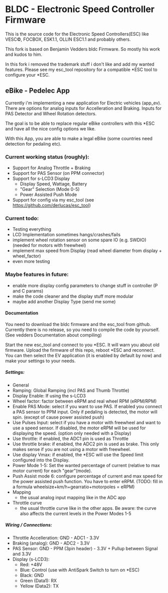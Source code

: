 # BLDC - Electronic Speed Controller Firmware

This is the source code for the Electronic Speed Controllers(ESC) like
VESC&copy;, FOCBOX, ESK1.1, OLLIN ESC1.1 and probably others.

This fork is based on Benjamin Vedders bldc Firmware. So mostly his work and
kudos to him.


In this fork i removed the trademark stuff i don't like and add my wanted
features. Please see my esc_tool repository for a compatible \*ESC tool to
configure your \*ESC.


## eBike - Pedelec App

Currently i'm implementing a new application for Electric vehicles (app_ev).
There are options for analog inputs for Accelleration and Braking.
Inputs for PAS Detector and Wheel Rotation detectors.

The goal is to be able to replace regular eBike controllers with this \*ESC and
have all the nice config options we like.

With this App, you are able to make a legal eBike (some countries need detection
for pedaling etc).


### Current working status (roughly):
 - Support for Analog Throttle + Braking
 - Support for PAS Sensor (on PPM connector)
 - Support for s-LCD3 Display
   - Display Speed, Wattage, Battery
   - "Gear" Selection (Mode 0-5)
   - Power Assisted Push Mode
 - Support for config via my esc_tool (see https://github.com/derlucas/esc_tool)


### Current todo:
 - Testing everything
 - LCD Implementation sometimes hangs/crashes/fails
 - implement wheel rotation sensor on some spare IO (e.g. SWDIO) (needed for motors with freewheel)
 - implement max speed from Display (read wheel diameter from display + wheel_factor)
 - even more testing


### Maybe features in future:
 - enable more display config parameters to change stuff in controller (P and C params)
 - make the code cleaner and the display stuff more modular
 - maybe add another Display Type (send me some)


#### Documentation

You need to download the bldc firmware and the esc_tool from github.
Currently there is no release, so you need to compile the code by yourself. (See vedders Documentation about compiling)

Start the new esc_tool and connect to you \*ESC. It will warn you about old firmware. Upload the firmware of this repo, reboot \*ESC and reconnect.
You can then select the EV application (it is enabled by default by now) and make your settings to your needs.


##### Settings:

- General
 - Ramping: Global Ramping (incl PAS and Thumb Throttle)
 - Display Enable: If using the s-LCD3
 - Wheel factor: factor between eRPM and real wheel RPM (eRPM/RPM)
 - Enable PAS Mode: select if you want to use PAS. If enabled you connect a PAS sensor to PPM input. Only if pedaling is detected, the motor will spin. (except of cause power assisted push)
 - Use Pulses Input: select if you have a motor with freewheel and want to use a speed sensor. If disabled, the motor eRPM will be used for displaying the speed. (option only needed with a Display)
 - Use throttle: if enabled, the ADC1 pin is used as Throttle
 - Use throttle brake: if enabled, the ADC2 pin is used as brake. This only makes sense if you are not using a motor with freewheel.
 - Use display Vmax: if enabled, the \*ESC will use the Speed limit configured into the Display.
 - Power Mode 1-5:
    Set the wanted percentage of current (relative to max motor  current) for each "gear"(mode).
 - Push Assist mode 6: configure percentage of current and max speed for the power assisted push function. You have to enter eRPM. (TODO: fill in a formula wheelsize+km/h+gearratio+motorpoles = eRPM)
- Mapping
  - the usual analog input mapping like in the ADC app
- Throttle curve
  - the usual throttle curve like in the other apps.
    Be aware: the curve also affects the current levels in the Power Modes 1-5

##### Wiring / Connections:

- Throttle Accelleration: GND - ADC1 - 3.3V
- Braking (analog): GND - ADC2 - 3.3V
- PAS Sensor: GND - PPM (3pin header) - 3.3V + Pullup between Signal and 3.3V
- Display (s-LCD3):
  - Red: +48V
  - Blue: Control (use with AntiSpark Switch to turn on \*ESC)
  - Black: GND
  - Green (Data1): RX
  - Yellow (Data2): TX
